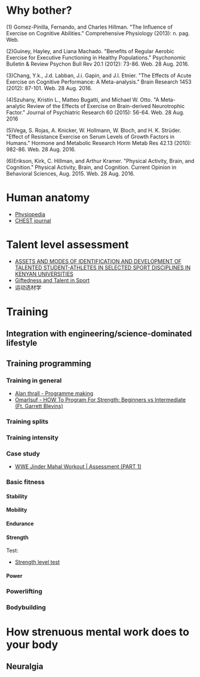 # Why bother?
(1) Gomez-Pinilla, Fernando, and Charles Hillman. "The Influence of Exercise on Cognitive Abilities." Comprehensive Physiology (2013): n. pag. Web.

(2)Guiney, Hayley, and Liana Machado. "Benefits of Regular Aerobic Exercise for Executive Functioning in Healthy Populations." Psychonomic Bulletin & Review Psychon Bull Rev 20.1 (2012): 73-86. Web. 28 Aug. 2016.

(3)Chang, Y.k., J.d. Labban, J.i. Gapin, and J.l. Etnier. "The Effects of Acute Exercise on Cognitive Performance: A Meta-analysis." Brain Research 1453 (2012): 87-101. Web. 28 Aug. 2016.

(4)Szuhany, Kristin L., Matteo Bugatti, and Michael W. Otto. "A Meta-analytic Review of the Effects of Exercise on Brain-derived Neurotrophic Factor." Journal of Psychiatric Research 60 (2015): 56-64. Web. 28 Aug. 2016

(5)Vega, S. Rojas, A. Knicker, W. Hollmann, W. Bloch, and H. K. Strüder. "Effect of Resistance Exercise on Serum Levels of Growth Factors in Humans." Hormone and Metabolic Research Horm Metab Res 42.13 (2010): 982-86. Web. 28 Aug. 2016.

(6)Erikson, Kirk, C. Hillman, and Arthur Kramer. "Physical Activity, Brain, and Cognition." Physical Activity, Brain, and Cognition. Current Opinion in Behavioral Sciences, Aug. 2015. Web. 28 Aug. 2016.


# Human anatomy
- [Physiopedia](https://www.physio-pedia.com/)
- [CHEST journal](https://journal.chestnet.org/)

# Talent level assessment
- [ASSETS AND MODES OF IDENTIFICATION AND DEVELOPMENT OF TALENTED STUDENT-ATHLETES IN SELECTED SPORT DISCIPLINES IN KENYAN UNIVERSITIES](https://ir-library.ku.ac.ke/bitstream/handle/123456789/11954/Assets%20and%20modes%20of%20identification%20and%20development%20of%20talented%20student%20athletes%20in%20selected%20sport%20disciplines%20in%20Kenyan%20Universities.pdf?sequence=2&isAllowed=y)
- [Giftedness and Talent in Sport](https://link.springer.com/chapter/10.1007%2F978-1-4020-6162-2_37)
- 运动选材学
# Training
## Integration with engineering/science-dominated lifestyle
## Training programming
### Training in general
- [Alan thrall - Programme making](youtube.com/watch?v=KBiwskxI0FY)
- [OmarIsuf - HOW To Program For Strength: Beginners vs Intermediate (Ft. Garrett Blevins)](https://www.youtube.com/watch?v=x3e9_yIO4nc)
### Training splits
### Training intensity
### Case study

- [WWE Jinder Mahal Workout | Assessment (PART 1)](https://www.youtube.com/watch?v=18ZQtCZrvzA)
### Basic fitness
#### Stability
#### Mobility
#### Endurance
#### Strength
Test:
- [Strength level test](https://strengthlevel.com/)
#### Power

### Powerlifting

### Bodybuilding

# How strenuous mental work does to your body
## Neuralgia